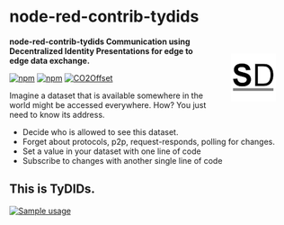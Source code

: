 # node-red-contrib-tydids

<a href="https://stromdao.de/" target="_blank" title="STROMDAO - Digital Energy Infrastructure"><img src="./static/stromdao.png" align="right" height="85px" hspace="30px" vspace="30px"></a>

**node-red-contrib-tydids Communication using Decentralized Identity Presentations for edge to edge data exchange.**

[![npm](https://img.shields.io/npm/dt/node-red-contrib-tydids.svg)](https://www.npmjs.com/package/node-red-contrib-tydids)
[![npm](https://img.shields.io/npm/v/node-red-contrib-tydids.svg)](https://www.npmjs.com/package/node-red-contrib-tydids)
[![CO2Offset](https://api.corrently.io/v2.0/ghgmanage/statusimg?host=node-red-contrib-tydids&svg=1)](https://co2offset.io/badge.html?host=node-red-contrib-tydids)


Imagine a dataset that is available somewhere in the world might be accessed everywhere. How? You just need to know its address.
- Decide who is allowed to see this dataset.
- Forget about protocols, p2p, request-responds, polling for changes.
- Set a value in your dataset with one line of code
- Subscribe to changes with another single line of code

## This is TyDIDs.

[![Sample usage](https://img.youtube.com/vi/i7t4hL1DkLo/0.jpg)](https://www.youtube.com/watch?v=i7t4hL1DkLo)
